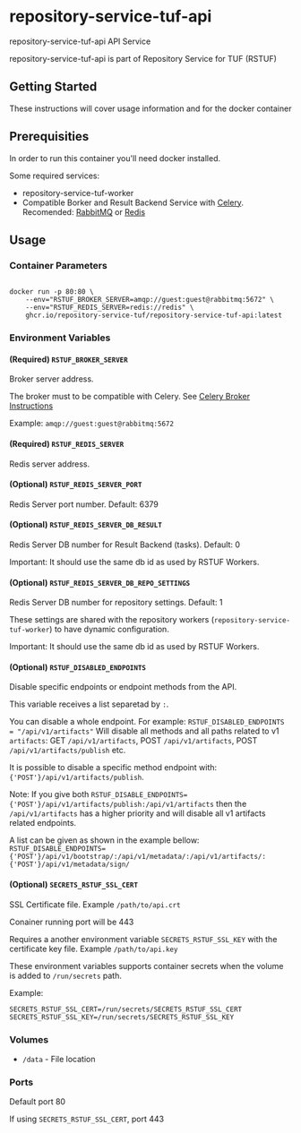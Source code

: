 # repository-service-tuf-api

repository-service-tuf-api API Service

repository-service-tuf-api is part of Repository Service for TUF (RSTUF)

## Getting Started

These instructions will cover usage information and for the docker container

## Prerequisities


In order to run this container you'll need docker installed.

Some required services:

* repository-service-tuf-worker
* Compatible Borker and Result Backend Service with
  [Celery](https://docs.celeryq.dev/en/stable/getting-started/backends-and-brokers/index.html).
  Recomended: [RabbitMQ](https://www.rabbitmq.com) or [Redis](https://redis.com)


## Usage

### Container Parameters

```shell

docker run -p 80:80 \
    --env="RSTUF_BROKER_SERVER=amqp://guest:guest@rabbitmq:5672" \
    --env="RSTUF_REDIS_SERVER=redis://redis" \
    ghcr.io/repository-service-tuf/repository-service-tuf-api:latest
```


### Environment Variables

#### (Required) `RSTUF_BROKER_SERVER`

Broker server address.

The broker must to be compatible with Celery. See [Celery Broker Instructions](https://docs.celeryq.dev/en/stable/getting-started/backends-and-brokers/index.html#broker-instructions)

Example: `amqp://guest:guest@rabbitmq:5672`

#### (Required) `RSTUF_REDIS_SERVER`

Redis server address.

#### (Optional) `RSTUF_REDIS_SERVER_PORT`

Redis Server port number. Default: 6379

#### (Optional) `RSTUF_REDIS_SERVER_DB_RESULT`

Redis Server DB number for Result Backend (tasks). Default: 0

Important: It should use the same db id as used by RSTUF Workers.

#### (Optional) `RSTUF_REDIS_SERVER_DB_REPO_SETTINGS`

Redis Server DB number for repository settings. Default: 1

These settings are shared with the repository workers
(``repository-service-tuf-worker``) to have dynamic configuration.

Important: It should use the same db id as used by RSTUF Workers.


#### (Optional) `RSTUF_DISABLED_ENDPOINTS`

Disable specific endpoints or endpoint methods from the API.

This variable receives a list separetad by `:`.

You can disable a whole endpoint.
For example:
`RSTUF_DISABLED_ENDPOINTS = "/api/v1/artifacts"`
Will disable all methods and all paths  related to v1 `artifacts`:
GET `/api/v1/artifacts`, POST `/api/v1/artifacts`, POST `/api/v1/artifacts/publish` etc.

It is possible to disable a specific method endpoint with:
`{'POST'}/api/v1/artifacts/publish`.

Note: If you give both
`RSTUF_DISABLE_ENDPOINTS={'POST'}/api/v1/artifacts/publish:/api/v1/artifacts` then
the `/api/v1/artifacts` has a higher priority and will disable all v1 artifacts related endpoints.

A list can be given as shown in the example bellow:
`RSTUF_DISABLE_ENDPOINTS={'POST'}/api/v1/bootstrap/:/api/v1/metadata/:/api/v1/artifacts/:{'POST'}/api/v1/metadata/sign/`


#### (Optional) `SECRETS_RSTUF_SSL_CERT`

SSL Certificate file. Example ``/path/to/api.crt``

Conainer running port will be 443

Requires a another environment variable ``SECRETS_RSTUF_SSL_KEY`` with the
certificate key file. Example ``/path/to/api.key``

These environment variables supports container secrets when the volume is added
to `/run/secrets` path.

Example:
```
SECRETS_RSTUF_SSL_CERT=/run/secrets/SECRETS_RSTUF_SSL_CERT
SECRETS_RSTUF_SSL_KEY=/run/secrets/SECRETS_RSTUF_SSL_KEY
```

### Volumes

* `/data` - File location


### Ports

Default port 80

If using ``SECRETS_RSTUF_SSL_CERT``, port 443
